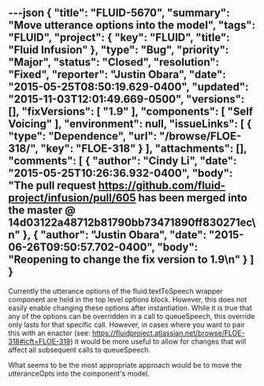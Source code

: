 ---json
{
  "title": "FLUID-5670",
  "summary": "Move utterance options into the model",
  "tags": "FLUID",
  "project": {
    "key": "FLUID",
    "title": "Fluid Infusion"
  },
  "type": "Bug",
  "priority": "Major",
  "status": "Closed",
  "resolution": "Fixed",
  "reporter": "Justin Obara",
  "date": "2015-05-25T08:50:19.629-0400",
  "updated": "2015-11-03T12:01:49.669-0500",
  "versions": [],
  "fixVersions": [
    "1.9"
  ],
  "components": [
    "Self Voicing"
  ],
  "environment": null,
  "issueLinks": [
    {
      "type": "Dependence",
      "url": "/browse/FLOE-318/",
      "key": "FLOE-318"
    }
  ],
  "attachments": [],
  "comments": [
    {
      "author": "Cindy Li",
      "date": "2015-05-25T10:26:36.932-0400",
      "body": "The pull request <https://github.com/fluid-project/infusion/pull/605> has been merged into the master @ 14d03122a48712b81790bb73471890ff830271ec\n"
    },
    {
      "author": "Justin Obara",
      "date": "2015-06-26T09:50:57.702-0400",
      "body": "Reopening to change the fix version to 1.9\n"
    }
  ]
}
---
Currently the utterance options of the fluid.textToSpeech wrapper component are held in the top level options block. However, this does not easily enable changing these options after instantiation. While it is true that any of the options can be overridden in a call to queueSpeech, this override only lasts for that specific call. However, in cases where you want to pair this with an enactor (see: <https://fluidproject.atlassian.net/browse/FLOE-318#icft=FLOE-318>) it would be more useful to allow for changes that will affect all subsequent calls to queueSpeech.

What seems to be the most appropriate approach would be to move the utteranceOpts into the component's model.

        
